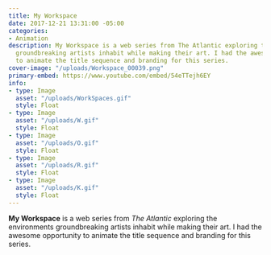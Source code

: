 ```yaml
---
title: My Workspace
date: 2017-12-21 13:31:00 -05:00
categories:
- Animation
description: My Workspace is a web series from The Atlantic exploring the environments
  groundbreaking artists inhabit while making their art. I had the awesome opportunity
  to animate the title sequence and branding for this series.
cover-image: "/uploads/Workspace_00039.png"
primary-embed: https://www.youtube.com/embed/54eTTejh6EY
info:
- type: Image
  asset: "/uploads/WorkSpaces.gif"
  style: Float
- type: Image
  asset: "/uploads/W.gif"
  style: Float
- type: Image
  asset: "/uploads/O.gif"
  style: Float
- type: Image
  asset: "/uploads/R.gif"
  style: Float
- type: Image
  asset: "/uploads/K.gif"
  style: Float
---
```


**My Workspace** is a web series from *The Atlantic* exploring the environments groundbreaking artists inhabit while making their art. I had the awesome opportunity to animate the title sequence and branding for this series.